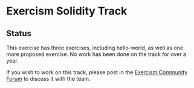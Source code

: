 # Exercism Solidity Track

## Status

This exercise has three exercises, including hello-world, as well as one more proposed exercise.
No work has been done on the track for over a year.

If you wish to work on this track, please post in the [Exercism Community Forum](https://forum.exercism.org/c/exercism/building-exercism/125) to discuss it with the team.
